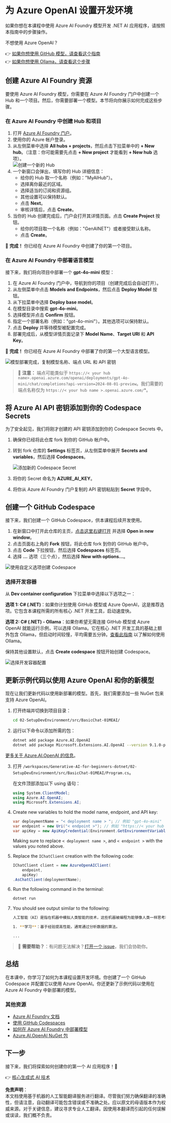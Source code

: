 # 为 Azure OpenAI 设置开发环境

如果你想在本课程中使用 Azure AI Foundry 模型开发 .NET AI 应用程序，请按照本指南中的步骤操作。

不想使用 Azure OpenAI？

👉 [如果你想使用 GitHub 模型，请查看这个指南](README.md)  
👉 [如果你想使用 Ollama，请查看这个步骤](getting-started-ollama.md)

## 创建 Azure AI Foundry 资源

要使用 Azure AI Foundry 模型，你需要在 Azure AI Foundry 门户中创建一个 Hub 和一个项目。然后，你需要部署一个模型。本节将向你展示如何完成这些步骤。

### 在 Azure AI Foundry 中创建 Hub 和项目

1. 打开 [Azure AI Foundry 门户](https://ai.azure.com/)。
2. 使用你的 Azure 帐户登录。
3. 从左侧菜单中选择 **All hubs + projects**，然后点击下拉菜单中的 **+ New hub**。（注意：你可能需要先点击 **+ New project** 才能看到 **+ New hub** 选项）。  
    ![创建一个新的 Hub](../../../translated_images/ai-foundry-hub-selection.dc9bf6b90ab4b2b9f94ae6274422bcd318ee09091350750062740479f69a651c.zh.png)
4. 一个新窗口会弹出，填写你的 Hub 详细信息：
    - 给你的 Hub 取一个名称（例如："MyAIHub"）。
    - 选择离你最近的区域。
    - 选择适当的订阅和资源组。
    - 其他设置可以保持默认。
    - 点击 **Next**。
    - 审核详情后，点击 **Create**。
5. 当你的 Hub 创建完成后，门户会打开其详情页面。点击 **Create Project** 按钮。
    - 给你的项目取一个名称（例如："GenAINET"）或者接受默认名称。
    - 点击 **Create**。

🎉 **完成！** 你已经在 Azure AI Foundry 中创建了你的第一个项目。

### 在 Azure AI Foundry 中部署语言模型

接下来，我们将向项目中部署一个 **gpt-4o-mini** 模型：

1. 在 Azure AI Foundry 门户中，导航到你的项目（创建完成后会自动打开）。
2. 从左侧菜单中点击 **Models and Endpoints**，然后点击 **Deploy Model** 按钮。
3. 从下拉菜单中选择 **Deploy base model**。
4. 在模型目录中搜索 **gpt-4o-mini**。
5. 选择模型并点击 **Confirm** 按钮。
6. 指定一个部署名称（例如："gpt-4o-mini"）。其他选项可以保持默认。
7. 点击 **Deploy** 并等待模型被配置完成。
8. 部署完成后，从模型详情页面记录下 **Model Name**、**Target URI** 和 **API Key**。

🎉 **完成！** 你已经在 Azure AI Foundry 中部署了你的第一个大型语言模型。

![模型部署完成，复制模型名称、端点 URL 和 API 密钥](../../../translated_images/deploytoazure-20-copymodelinfo.9797a0bffd24459c9b977d98e18a089accaece2917d2abcde4ab96db957e0fcb.zh.png)

> 📝 **注意：** 端点可能类似于 `https://< your hub name>.openai.azure.com/openai/deployments/gpt-4o-mini/chat/completions?api-version=2024-08-01-preview`。我们需要的端点名称仅为 `https://< your hub name >.openai.azure.com/`*。

## 将 Azure AI API 密钥添加到你的 Codespace Secrets

为了安全起见，我们将刚才创建的 API 密钥添加到你的 Codespace Secrets 中。

1. 确保你已经将此仓库 fork 到你的 GitHub 帐户中。
2. 转到 fork 仓库的 **Settings** 标签页，从左侧菜单中展开 **Secrets and variables**，然后选择 **Codespaces**。

    ![添加新的 Codespace Secret](../../../translated_images/codespaces-secret.0e168026d0078356489f51ca61b195603283511c73bb805b056619f994652f7c.zh.jpeg)
3. 将你的 Secret 命名为 **AZURE_AI_KEY**。
4. 将你从 Azure AI Foundry 门户复制的 API 密钥粘贴到 **Secret** 字段中。

## 创建一个 GitHub Codespace

接下来，我们创建一个 GitHub Codespace，供本课程后续开发使用。

1. 在新窗口中打开此仓库的主页，[点击这里右键打开](https://github.com/microsoft/Generative-AI-for-beginners-dotnet) 并选择 **Open in new window**。
2. 点击页面右上角的 **Fork** 按钮，将此仓库 fork 到你的 GitHub 帐户中。
3. 点击 **Code** 下拉按钮，然后选择 **Codespaces** 标签页。
4. 选择 **...** 选项（三个点），然后选择 **New with options...**。

![使用自定义选项创建 Codespace](../../../translated_images/creating-codespace.0e7334f85cf4c8d0e080a0d5b4c76c24c5bbe6bddf48dcd1403e092ea0d9bce9.zh.png)

### 选择开发容器

从 **Dev container configuration** 下拉菜单中选择以下选项之一：

**选项 1: C# (.NET)**：如果你计划使用 GitHub 模型或 Azure OpenAI，这是推荐选项。它包含本课程所需的所有核心 .NET 开发工具，启动速度快。

**选项 2: C# (.NET) - Ollama**：如果你希望无需连接 GitHub 模型或 Azure OpenAI 就能运行示例，可以选择 Ollama。它在核心 .NET 开发工具的基础上额外包含 Ollama，但启动时间较慢，平均需要五分钟。[查看此指南](getting-started-ollama.md) 以了解如何使用 Ollama。

保持其他设置默认，点击 **Create codespace** 按钮开始创建 Codespace。

![选择开发容器配置](../../../translated_images/select-container-codespace.9b8ca34b6ff8b4cb80973924cbc1894cf7672d233b0055b47f702db60c4c6221.zh.png)

## 更新示例代码以使用 Azure OpenAI 和你的新模型

现在让我们更新代码以使用新部署的模型。首先，我们需要添加一些 NuGet 包来支持 Azure OpenAI。

1. 打开终端并切换到项目目录：

    ```bash
    cd 02-SetupDevEnvironment/src/BasicChat-01MEAI/
    ```

2. 运行以下命令以添加所需的包：

    ```bash
    dotnet add package Azure.AI.OpenAI
    dotnet add package Microsoft.Extensions.AI.OpenAI --version 9.1.0-preview.1.25064.3
    ```

[更多关于 Azure.AI.OpenAI 的信息](https://www.nuget.org/packages/Azure.AI.OpenAI/2.1.0#show-readme-container)。

3. 打开 `/workspaces/Generative-AI-for-beginners-dotnet/02-SetupDevEnvironment/src/BasicChat-01MEAI/Program.cs`。

    在文件顶部添加以下 using 语句：

    ```csharp
    using System.ClientModel;
    using Azure.AI.OpenAI;
    using Microsoft.Extensions.AI;

1. Create new variables to hold the model name, endpoint, and API key:

    ```csharp
    var deploymentName = "< deployment name > "; // 例如 "gpt-4o-mini"
    var endpoint = new Uri("< endpoint >"); // 例如 "https://< your hub name >.openai.azure.com/"
    var apiKey = new ApiKeyCredential(Environment.GetEnvironmentVariable("AZURE_AI_SECRET"));
    ```

    Making sure to replace `< deployment name >`, and `< endpoint >` with the values you noted above.

1. Replace the `IChatClient` creation with the following code:

    ```csharp
    IChatClient client = new AzureOpenAIClient(
        endpoint,
        apiKey)
    .AsChatClient(deploymentName);
    ```

1. Run the following command in the terminal:

    ```bash
    dotnet run
    ```

1. You should see output similar to the following:

    ```bash
    人工智能（AI）是指在机器中模拟人类智能的技术，这些机器被编程为能够像人类一样思考和学习。AI 包括多种技术和方法，使计算机和系统能够执行通常需要人类智能的任务。这些任务包括：

    1. **学习**：基于经验提高性能，通常通过分析数据的算法。
    
    ...
    ```

> 🙋 **需要帮助？**：有问题无法解决？[打开一个 issue](https://github.com/microsoft/Generative-AI-for-beginners-dotnet/issues/new?template=Blank+issue)，我们会协助你。

## 总结

在本课中，你学习了如何为本课程设置开发环境。你创建了一个 GitHub Codespace 并配置它以使用 Azure OpenAI。你还更新了示例代码以使用在 Azure AI Foundry 中新部署的模型。

### 其他资源

- [Azure AI Foundry 文档](https://learn.microsoft.com/azure/ai-services/)
- [使用 GitHub Codespaces](https://docs.github.com/en/codespaces/getting-started)
- [如何在 Azure AI Foundry 中部署模型](https://learn.microsoft.com/azure/ai-services/deploy/)
- [Azure.AI.OpenAI NuGet 包](https://www.nuget.org/packages/Azure.AI.OpenAI)

## 下一步

接下来，我们将探索如何创建你的第一个 AI 应用程序！🚀

👉 [核心生成式 AI 技术](../03-CoreGenerativeAITechniques/readme.md)

**免责声明**：  
本文档使用基于机器的人工智能翻译服务进行翻译。尽管我们努力确保翻译的准确性，但请注意，自动翻译可能包含错误或不准确之处。应以原文的母语版本作为权威来源。对于关键信息，建议寻求专业人工翻译。因使用本翻译而引起的任何误解或误读，我们概不负责。